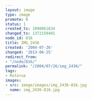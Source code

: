 ```yaml
---
layout: image
type: image
promote: 0
status: 1
created_ts: 1090861634
changed_ts: 1372159401
node_id: 816
title: IMG_2436
created: '2004-07-26'
changed: '2013-06-25'
redirect_from:
- "/node/816/"
permalink: "/2004/07/26/img_2436/"
tags:
- Rotorua
images:
- src: image/images/img_2436-816.jpg
  name: img_2436-816.jpg
---
```



